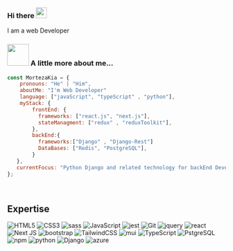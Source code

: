 ### Hi there <a href="https://www.gautamkrishnar.com/"><img src="https://media.giphy.com/media/hvRJCLFzcasrR4ia7z/giphy.gif" width="25px"></a>

I am a web Developer

### <img src="https://media.giphy.com/media/VgCDAzcKvsR6OM0uWg/giphy.gif" width="50"> A little more about me...  

```javascript
const MortezaKia = {     
    pronouns: "He" | "Him",     
    aboutMe: "I'm Web Developer"
    language: ["javaScript", "typeScript" , "python"],         
    myStack: {             
        frontEnd: {             
          frameworks: ["react.js", "next.js"],
          stateManagment: ["redux" , "reduxToolkit"],         
        },   
        backEnd:{
          frameworks:["Django" , "Django-Rest"]
          DataBases: ["Redis", "PostgreSQL"],
        }      
   },    
   currentFocus: "Python Django and related technology for backEnd Development",     
};
```

<br>

## Expertise
<p>

<img alt="HTML5" src="https://img.shields.io/badge/html5-%23E34F26.svg?style=for-the-badge&logo=html5&logoColor=white" />
<img alt="CSS3" src="https://img.shields.io/badge/css3-%231572B6.svg?style=for-the-badge&logo=css3&logoColor=white" />
<img alt="sass" src="https://img.shields.io/badge/Sass-CC6699?style=for-the-badge&logo=sass&logoColor=white"/>
<img alt="JavaScript" src="https://img.shields.io/badge/javascript-%23323330.svg?style=for-the-badge&logo=javascript&logoColor=%23F7DF1E" />
<img alt="jest" src="https://img.shields.io/badge/Jest-323330?style=for-the-badge&logo=Jest&logoColor=white"/>
<img alt="Git" src="https://img.shields.io/badge/git-%23F05033.svg?style=for-the-badge&logo=git&logoColor=white" />
<img alt="jquery" src="https://img.shields.io/badge/jquery-%230769AD.svg?style=for-the-badge&logo=jquery&logoColor=white" />
<img alt="react" src="https://img.shields.io/badge/react-%2320232a.svg?style=for-the-badge&logo=react&logoColor=%2361DAFB" />
<img alt="Next JS" src="https://img.shields.io/badge/Next-black?style=for-the-badge&logo=next.js&logoColor=white" />
<img alt="bootstrap" src="https://img.shields.io/badge/Bootstrap-563D7C?style=for-the-badge&logo=bootstrap&logoColor=white"/>
<img alt="TailwindCSS" src="https://img.shields.io/badge/tailwindcss-%2338B2AC.svg?style=for-the-badge&logo=tailwind-css&logoColor=white" />
<img alt="mui" src="https://img.shields.io/badge/Material--UI-0081CB?style=for-the-badge&logo=material-ui&logoColor=white"/>
<img alt="TypeScript" src="https://img.shields.io/badge/typescript-%23007ACC.svg?style=for-the-badge&logo=typescript&logoColor=white" />
<img alt="PstgreSQL" src="https://img.shields.io/static/v1?style=for-the-badge&message=PostgreSQL&color=4169E1&logo=PostgreSQL&logoColor=FFFFFF&label=" />
<img alt="npm" src="https://img.shields.io/badge/-NPM-CB3837?style=flat-square&logo=npm&logoColor=white" />
<img alt="python" src="https://img.shields.io/badge/Python-3776AB?style=for-the-badge&logo=python&logoColor=white"/>
<img alt="Django" src="https://img.shields.io/badge/Django-092E20?style=for-the-badge&logo=django&logoColor=white"/>
<img alt="azure" src="https://img.shields.io/badge/Microsoft_Azure-0089D6?style=for-the-badge&logo=microsoft-azure&logoColor=white"/>
</p>


<br>

